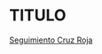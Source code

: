 # TITULO

[Seguimiento Cruz Roja]([https://www.ejemplo.com](https://app.powerbi.com/view?r=eyJrIjoiOTRkMTJlMjItZDU5OC00ZGQzLThkYjYtNGQ2ZjZkNmQyMGZkIiwidCI6Ijc1OTEwOGY5LWNkYjMtNGIwNC1iOTc2LTNlOWIzZDlhZDBiZSIsImMiOjh9&utm_campaign=emergenciadana&utm_medium=email&utm_content=es&utm_source=nodonantes))
